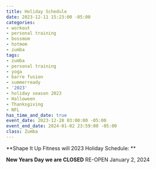 ```yaml
---
title: Holiday Schedule
date: 2023-12-11 15:23:00 -05:00
categories:
- workout
- personal training
- bossmom
- hotmom
- zumba
tags:
- zumba
- personal training
- yoga
- barre fusion
- summerready
- '2023'
- holiday season 2023
- Halloween
- Thanksgiving
- NFL
has_time_and_date: true
event_date: 2023-12-28 03:00:00 -05:00
event_end_date: 2024-01-02 23:59:00 -05:00
class: Zumba
---
```


**Shape It Up Fitness will 2023 Holiday Schedule:
**

**New Years Day we are CLOSED**
RE-OPEN January 2, 2024


 